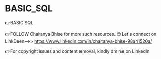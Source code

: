 # BASIC_SQL

👉BASIC SQL

👉FOLLOW Chaitanya Bhise for more such resources..😊
Let's connect on LinkDeen-->>
https://www.linkedin.com/in/chaitanya-bhise-98a41520a/

👉For copyright issues and content removal, kindly dm me on LinkedIn

